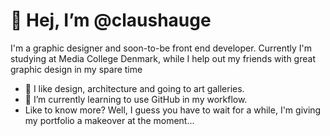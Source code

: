 # 👋 Hej, I’m @claushauge
I'm a graphic designer and soon-to-be front end developer. Currently I'm studying at Media College Denmark, while I help out my friends with great graphic design in my spare time 
- 👀 I like design, architecture and going to art galleries. 
- 🌱 I’m currently learning to use GitHub in my workflow.
- Like to know more? Well, I guess you have to wait for a while, I'm giving my portfolio a makeover at the moment...
<!---
claushauge/claushauge is a ✨ special ✨ repository because its `README.md` (this file) appears on your GitHub profile.
You can click the Preview link to take a look at your changes.
--->
